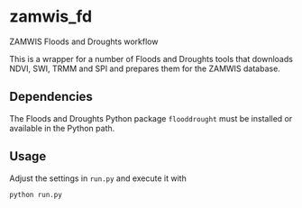 # zamwis_fd
ZAMWIS Floods and Droughts workflow

This is a wrapper for a number of Floods and Droughts tools that downloads NDVI, SWI, TRMM and SPI and prepares them for the ZAMWIS database.

Dependencies
------------
The Floods and Droughts Python package `flooddrought` must be installed or available in the Python path.

Usage
-----
Adjust the settings in `run.py` and execute it with
```
python run.py
```
